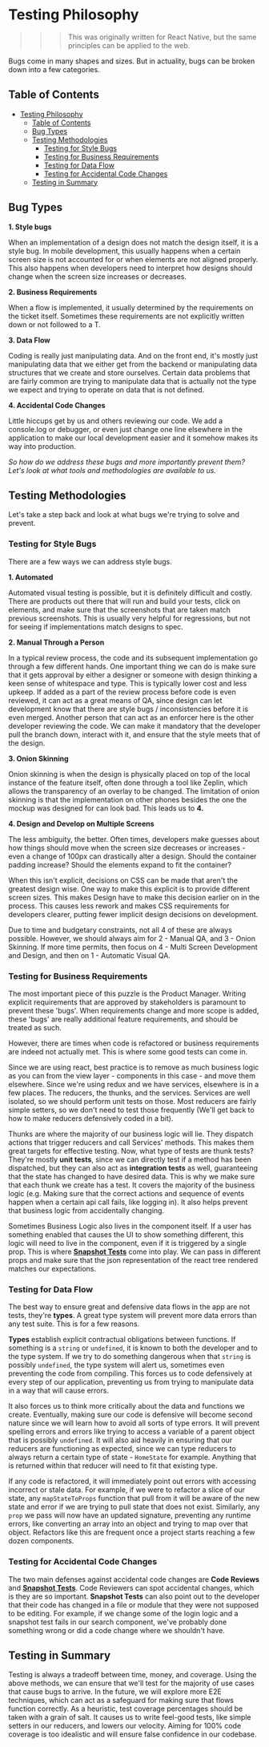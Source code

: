 # Testing Philosophy

>>> This was originally written for React Native, but the same principles can be applied to the web.

Bugs come in many shapes and sizes. But in actuality, bugs can be broken down into a few categories.

## Table of Contents

- [Testing Philosophy](#Testing-Philosophy)
  - [Table of Contents](#Table-of-Contents)
  - [Bug Types](#Bug-Types)
  - [Testing Methodologies](#Testing-Methodologies)
    - [Testing for Style Bugs](#Testing-for-Style-Bugs)
    - [Testing for Business Requirements](#Testing-for-Business-Requirements)
    - [Testing for Data Flow](#Testing-for-Data-Flow)
    - [Testing for Accidental Code Changes](#Testing-for-Accidental-Code-Changes)
  - [Testing in Summary](#Testing-in-Summary)

<a name="bug-types"></a>

## Bug Types

**1. Style bugs**

When an implementation of a design does not match the design itself, it is a style bug. In mobile development, this usually happens when a certain screen size is not accounted for or when elements are not aligned properly. This also happens when developers need to interpret how designs should change when the screen size increases or decreases.

**2. Business Requirements**

When a flow is implemented, it usually determined by the requirements on the ticket itself. Sometimes these requirements are not explicitly written down or not followed to a T.

**3. Data Flow**

Coding is really just manipulating data. And on the front end, it's mostly just manipulating data that we either get from the backend or manipulating data structures that we create and store ourselves. Certain data problems that are fairly common are trying to manipulate data that is actually not the type we expect and trying to operate on data that is not defined.

**4. Accidental Code Changes**

Little hiccups get by us and others reviewing our code. We add a console.log or debugger, or even just change one line elsewhere in the application to make our local development easier and it somehow makes its way into production.

_So how do we address these bugs and more importantly prevent them? Let's look at what tools and methodologies are available to us._

<a name="testing-methodologies"></a>

## Testing Methodologies

Let's take a step back and look at what bugs we're trying to solve and prevent.

<a name="testing-for-style-bugs"></a>

### Testing for Style Bugs

There are a few ways we can address style bugs.

**1. Automated**

Automated visual testing is possible, but it is definitely difficult and costly. There are products out there that will run and build your tests, click on elements, and make sure that the screenshots that are taken match previous screenshots. This is usually very helpful for regressions, but not for seeing if implementations match designs to spec.

**2. Manual Through a Person**

In a typical review process, the code and its subsequent implementation go through a few different hands. One important thing we can do is make sure that it gets approval by either a designer or someone with design thinking a keen sense of whitespace and type. This is typically lower cost and less upkeep. If added as a part of the review process before code is even reviewed, it can act as a great means of QA, since design can let development know that there are style bugs / inconsistencies before it is even merged. Another person that can act as an enforcer here is the other developer reviewing the code. We can make it mandatory that the developer pull the branch down, interact with it, and ensure that the style meets that of the design.

**3. Onion Skinning**

Onion skinning is when the design is physically placed on top of the local instance of the feature itself, often done through a tool like Zeplin, which allows the transparency of an overlay to be changed. The limitation of onion skinning is that the implementation on other phones besides the one the mockup was designed for can look bad. This leads us to **4.**

**4. Design and Develop on Multiple Screens**

The less ambiguity, the better. Often times, developers make guesses about how things should move when the screen size decreases or increases - even a change of 100px can drastically alter a design. Should the container padding increase? Should the elements expand to fit the container?

When this isn't explicit, decisions on CSS can be made that aren't the greatest design wise. One way to make this explicit is to provide different screen sizes. This makes Design have to make this decision earlier on in the process. This causes less rework and makes CSS requirements for developers clearer, putting fewer implicit design decisions on development.

Due to time and budgetary constraints, not all 4 of these are always possible. However, we should always aim for 2 - Manual QA, and 3 - Onion Skinning. If more time permits, then focus on 4 - Multi Screen Development and Design, and then on 1 - Automatic Visual QA.

<a name="testing-for-business-requirements"></a>

### Testing for Business Requirements

The most important piece of this puzzle is the Product Manager. Writing explicit requirements that are approved by stakeholders is paramount to prevent these 'bugs'. When requirements change and more scope is added, these 'bugs' are really additional feature requirements, and should be treated as such.

However, there are times when code is refactored or business requirements are indeed not actually met. This is where some good tests can come in.

Since we are using react, best practice is to remove as much business logic as you can from the view layer - components in this case - and move them elsewhere. Since we're using redux and we have services, elsewhere is in a few places. The reducers, the thunks, and the services. Services are well isolated, so we should perform unit tests on those. Most reducers are fairly simple setters, so we don't need to test those frequently (We'll get back to how to make reducers defensively coded in a bit).

Thunks are where the majority of our business logic will lie. They dispatch actions that trigger reducers and call Services' methods. This makes them great targets for effective testing. Now, what type of tests are thunk tests? They're mostly **unit tests**, since we can directly test if a method has been dispatched, but they can also act as **integration tests** as well, guaranteeing that the state has changed to have desired data. This is why we make sure that each thunk we create has a test. It covers the majority of the business logic (e.g. Making sure that the correct actions and sequence of events happen when a certain api call fails, like logging in). It also helps prevent that business logic from accidentally changing.

Sometimes Business Logic also lives in the component itself. If a user has something enabled that causes the UI to show something different, this logic will need to live in the component, even if it is triggered by a single prop. This is where [**Snapshot Tests**](https://jestjs.io/docs/en/snapshot-testing) come into play. We can pass in different props and make sure that the json representation of the react tree rendered matches our expectations.

<a name="testing-for-data-flow"></a>

### Testing for Data Flow

The best way to ensure great and defensive data flows in the app are not tests, they're **types**. A great type system will prevent more data errors than any test suite. This is for a few reasons.

**Types** establish explicit contractual obligations between functions. If something is a `string` or `undefined`, it is known to both the developer and to the type system. If we try to do something dangerous when that `string` is possibly `undefined`, the type system will alert us, sometimes even preventing the code from compiling. This forces us to code defensively at every step of our application, preventing us from trying to manipulate data in a way that will cause errors.

It also forces us to think more critically about the data and functions we create. Eventually, making sure our code is defensive will become second nature since we will learn how to avoid all sorts of type errors. It will prevent spelling errors and errors like trying to access a variable of a parent object that is possibly `undefined`. It will also aid heavily in ensuring that our reducers are functioning as expected, since we can type reducers to always return a certain type of state - `HomeState` for example. Anything that is returned within that reducer will need to fit that existing type.

If any code is refactored, it will immediately point out errors with accessing incorrect or stale data. For example, if we were to refactor a slice of our state, any `mapStateToProps` function that pull from it will be aware of the new state and error if we are trying to pull state that does not exist. Similarly, any `prop` we pass will now have an updated signature, preventing any runtime errors, like converting an array into an object and trying to map over that object. Refactors like this are frequent once a project starts reaching a few dozen components.

<a name="testing-for-accidental-code-changes"></a>

### Testing for Accidental Code Changes

The two main defenses against accidental code changes are **Code Reviews** and [**Snapshot Tests**](https://jestjs.io/docs/en/snapshot-testing). Code Reviewers can spot accidental changes, which is they are so important. **Snapshot Tests** can also point out to the developer that their code has changed in a file or module that they were not supposed to be editing. For example, if we change some of the login logic and a snapshot test fails in our search component, we've probably done something wrong or did a code change where we shouldn't have.

<a name="testing-in-summary"></a>

## Testing in Summary

Testing is always a tradeoff between time, money, and coverage. Using the above methods, we can ensure that we'll test for the majority of use cases that cause bugs to arrive. In the future, we will explore more E2E techniques, which can act as a safeguard for making sure that flows function correctly. As a heuristic, test coverage percentages should be taken with a grain of salt. It causes us to write feel-good tests, like simple setters in our reducers, and lowers our velocity. Aiming for 100% code coverage is too idealistic and will ensure false confidence in our codebase.
